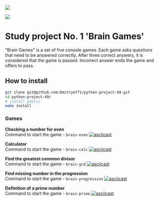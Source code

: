 <img onerror="this.src='https://github.com/github/docs/actions/workflows/main.yml/badge.svg';" src="https://github.com/Dmitryoff1/python-project-49/actions/workflows/hexlet-check.yml/badge.svg" loading="lazy">

<a href="https://codeclimate.com/github/Dmitryoff1/python-project-49/maintainability"><img src="https://api.codeclimate.com/v1/badges/e7ea09760d496f27b53f/maintainability" /></a>

# Study project No. 1 'Brain Games'

"Brain Games" is a set of five console games. Each game asks questions that need to be answered correctly. After three correct answers, it is considered that the game is passed. Incorrect answer ends the game and offers to pass.

## How to install

```bash
git clone git@github.com:Dmitryoff1/python-project-49.git
cd python-project-49/
# install poetry
make install
```

### Games

**Checking a number for even**  
Command to start the game - `brain-even`
[![asciicast](https://asciinema.org/a/ENgSvQV5BEyLiFDREkql9DAIA.svg)](https://asciinema.org/a/ENgSvQV5BEyLiFDREkql9DAIA)

**Calculator**  
Command to start the game - `brain-calc`
[![asciicast](https://asciinema.org/a/sTBcjWFe7INs1jKAtDGj2iwcj.svg)](https://asciinema.org/a/sTBcjWFe7INs1jKAtDGj2iwcj)

**Find the greatest common divisor**  
Command to start the game - `brain-gcd`
[![asciicast](https://asciinema.org/a/TA2zBjoF9S6EaO356KnHcpx8h.svg)](https://asciinema.org/a/TA2zBjoF9S6EaO356KnHcpx8h)

**Find missing number in the progression**  
Command to start the game - `brain-progression`
[![asciicast](https://asciinema.org/a/vOBNlPPKQ4Or8zyyBZtsRJs0Y.svg)](https://asciinema.org/a/vOBNlPPKQ4Or8zyyBZtsRJs0Y)

**Definition of a prime number**  
Command to start the game - `brain-prime`
[![asciicast](https://asciinema.org/a/smVMTd52Hry45GhLieeaboSI9.svg)](https://asciinema.org/a/smVMTd52Hry45GhLieeaboSI9)
